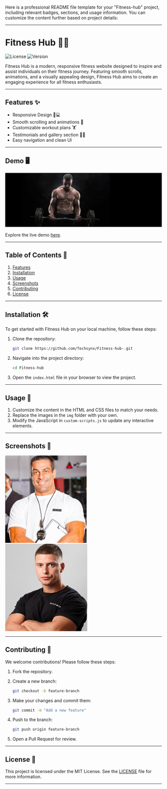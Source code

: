 Here is a professional README file template for your "Fitness-hub" project, including relevant badges, sections, and usage information. You can customize the content further based on project details:

---

# Fitness Hub 💪🌟

![License](https://img.shields.io/badge/license-MIT-green.svg) ![Version](https://img.shields.io/badge/version-1.0-blue.svg)

Fitness Hub is a modern, responsive fitness website designed to inspire and assist individuals on their fitness journey. Featuring smooth scrolls, animations, and a visually appealing design, Fitness Hub aims to create an engaging experience for all fitness enthusiasts.

---

## Features ✨

- Responsive Design 📱💻
- Smooth scrolling and animations 🎨
- Customizable workout plans 🏋️
- Testimonials and gallery section 🎥📸
- Easy navigation and clean UI

---

## Demo 🖥️

![Demo](https://raw.githubusercontent.com/Techsynx/Fitness-hub-/main/banner.jpg)

Explore the live demo [here](#).

---

## Table of Contents 📑

1. [Features](#features-✨)
2. [Installation](#installation-🛠️)
3. [Usage](#usage-📖)
4. [Screenshots](#screenshots-📸)
5. [Contributing](#contributing-🤝)
6. [License](#license-📄)

---

## Installation 🛠️

To get started with Fitness Hub on your local machine, follow these steps:

1. Clone the repository:

   ```bash
   git clone https://github.com/Techsynx/Fitness-hub-.git
   ```

2. Navigate into the project directory:

   ```bash
   cd Fitness-hub
   ```

3. Open the `index.html` file in your browser to view the project.

---

## Usage 📖

1. Customize the content in the HTML and CSS files to match your needs.
2. Replace the images in the `img` folder with your own.
3. Modify the JavaScript in `custom-scripts.js` to update any interactive elements.

---

## Screenshots 📸

![Screenshot 1](https://raw.githubusercontent.com/Techsynx/Fitness-hub-/main/04.jpg)
![Screenshot 2](https://raw.githubusercontent.com/Techsynx/Fitness-hub-/main/02.jpg)

---

## Contributing 🤝

We welcome contributions! Please follow these steps:

1. Fork the repository.
2. Create a new branch:

   ```bash
   git checkout -b feature-branch
   ```

3. Make your changes and commit them:

   ```bash
   git commit -m "Add a new feature"
   ```

4. Push to the branch:

   ```bash
   git push origin feature-branch
   ```

5. Open a Pull Request for review.

---

## License 📄

This project is licensed under the MIT License. See the [LICENSE](LICENSE) file for more information.

---

